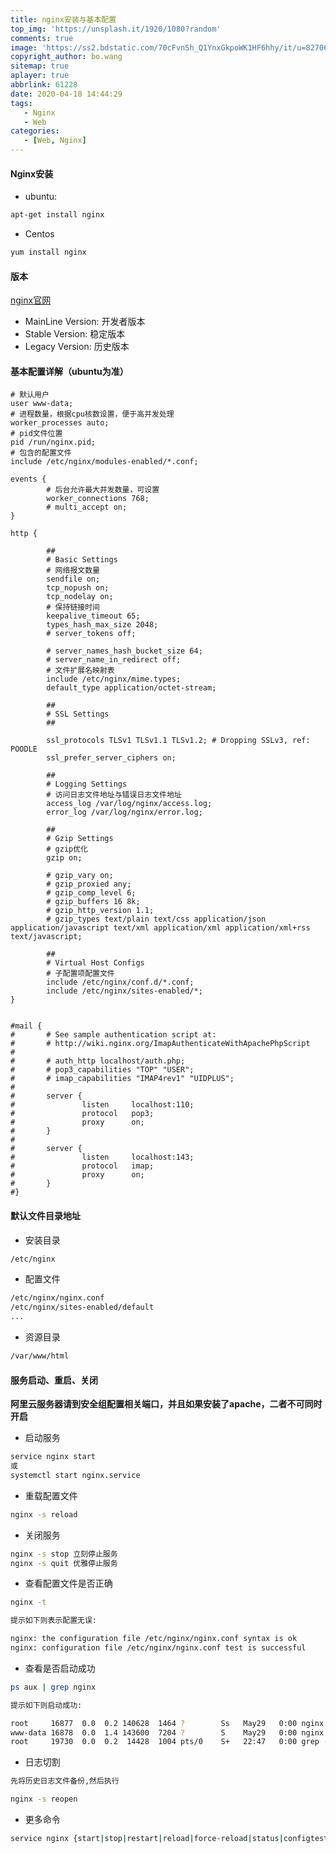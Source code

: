 ```yaml
---
title: nginx安装与基本配置
top_img: 'https://unsplash.it/1920/1080?random'
comments: true
image: 'https://ss2.bdstatic.com/70cFvnSh_Q1YnxGkpoWK1HF6hhy/it/u=827061456,130319744&fm=26&gp=0.jpg'
copyright_author: bo.wang
sitemap: true
aplayer: true
abbrlink: 61228
date: 2020-04-18 14:44:29
tags:
   - Nginx
   - Web
categories: 
   - [Web, Nginx]
---
```


#### Nginx安装

- ubuntu:
```bash
apt-get install nginx
```

- Centos
```bash
yum install nginx
```

#### 版本

[nginx官网](https://nginx.org/)

- MainLine Version: 开发者版本
- Stable Version: 稳定版本
- Legacy Version: 历史版本

#### 基本配置详解（ubuntu为准）

```shell script
# 默认用户
user www-data;
# 进程数量，根据cpu核数设置，便于高并发处理
worker_processes auto;
# pid文件位置
pid /run/nginx.pid;
# 包含的配置文件
include /etc/nginx/modules-enabled/*.conf;

events {
		# 后台允许最大并发数量，可设置
        worker_connections 768;
        # multi_accept on;
}

http {

        ##
        # Basic Settings
        # 网络报文数量
        sendfile on;
        tcp_nopush on;
        tcp_nodelay on;
		# 保持链接时间
        keepalive_timeout 65;
        types_hash_max_size 2048;
        # server_tokens off;

        # server_names_hash_bucket_size 64;
        # server_name_in_redirect off;
		# 文件扩展名映射表
        include /etc/nginx/mime.types;
        default_type application/octet-stream;

        ##
        # SSL Settings
        ##

        ssl_protocols TLSv1 TLSv1.1 TLSv1.2; # Dropping SSLv3, ref: POODLE
        ssl_prefer_server_ciphers on;

        ##
        # Logging Settings
        # 访问日志文件地址与错误日志文件地址
        access_log /var/log/nginx/access.log;
		error_log /var/log/nginx/error.log;

        ##
        # Gzip Settings
        # gzip优化
        gzip on;

        # gzip_vary on;
		# gzip_proxied any;
        # gzip_comp_level 6;
        # gzip_buffers 16 8k;
        # gzip_http_version 1.1;
        # gzip_types text/plain text/css application/json application/javascript text/xml application/xml application/xml+rss text/javascript;

        ##
        # Virtual Host Configs
        # 子配置项配置文件
        include /etc/nginx/conf.d/*.conf;
        include /etc/nginx/sites-enabled/*;
}


#mail {
#       # See sample authentication script at:
#       # http://wiki.nginx.org/ImapAuthenticateWithApachePhpScript
#
#       # auth_http localhost/auth.php;
#       # pop3_capabilities "TOP" "USER";
#       # imap_capabilities "IMAP4rev1" "UIDPLUS";
#
#       server {
#               listen     localhost:110;
#               protocol   pop3;
#               proxy      on;
#       }
#
#       server {
#               listen     localhost:143;
#               protocol   imap;
#               proxy      on;
#       }
#}
```

#### 默认文件目录地址

- 安装目录
```bash
/etc/nginx
```

- 配置文件
```bash
/etc/nginx/nginx.conf
/etc/nginx/sites-enabled/default
...
```

- 资源目录
```bash
/var/www/html
```

#### 服务启动、重启、关闭
   
   **阿里云服务器请到安全组配置相关端口，并且如果安装了apache，二者不可同时开启**

- 启动服务
```bash
service nginx start
或
systemctl start nginx.service
```

- 重载配置文件
```bash
nginx -s reload
```

- 关闭服务
```bash
nginx -s stop 立刻停止服务 
nginx -s quit 优雅停止服务
```

- 查看配置文件是否正确
```bash
nginx -t

提示如下则表示配置无误:

nginx: the configuration file /etc/nginx/nginx.conf syntax is ok
nginx: configuration file /etc/nginx/nginx.conf test is successful
```

- 查看是否启动成功
```bash
ps aux | grep nginx

提示如下则启动成功:

root     16877  0.0  0.2 140628  1464 ?        Ss   May29   0:00 nginx: master process /usr/sbin/nginx -g daemon on; master_process on;
www-data 16878  0.0  1.4 143600  7204 ?        S    May29   0:00 nginx: worker process
root     19730  0.0  0.2  14428  1004 pts/0    S+   22:47   0:00 grep --color=auto nginx
```

- 日志切割
```bash
先将历史日志文件备份,然后执行

nginx -s reopen
```

- 更多命令
```bash
service nginx {start|stop|restart|reload|force-reload|status|configtest|rotate|upgrade}
```
